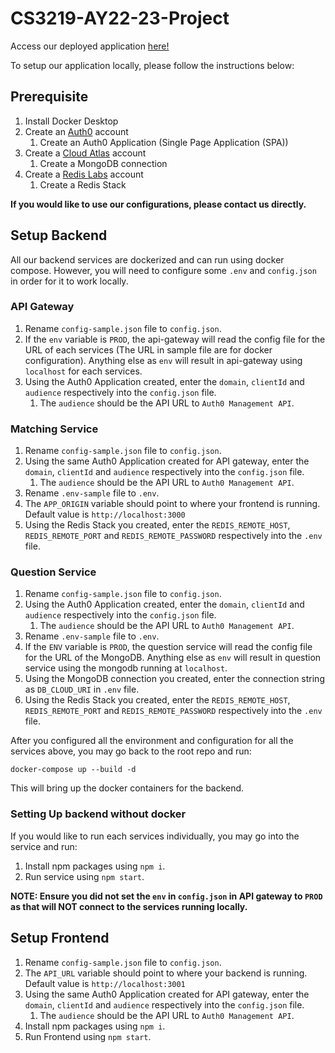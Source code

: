 # CS3219-AY22-23-Project

Access our deployed application [here!](https://d3end8d6ihgpl0.cloudfront.net/)

To setup our application locally, please follow the instructions below:

## Prerequisite
1. Install Docker Desktop
1. Create an [Auth0](https://auth0.com/signup) account
    1. Create an Auth0 Application (Single Page Application (SPA))
1. Create a [Cloud Atlas](https://account.mongodb.com/account/login/) account 
    1. Create a MongoDB connection
1. Create a [Redis Labs](https://app.redislabs.com/#/login) account
    1. Create a Redis Stack

**If you would like to use our configurations, please contact us directly.**

## Setup Backend
All our backend services are dockerized and can run using docker compose. However, you will need to configure some `.env` and `config.json` in order for it to work locally.
### API Gateway
1. Rename `config-sample.json` file to `config.json`.
1. If the `env` variable is `PROD`, the api-gateway will read the config file for the URL of each services (The URL in sample file are for docker configuration). Anything else as `env` will result in api-gateway using `localhost` for each services.
1. Using the Auth0 Application created, enter the `domain`, `clientId` and `audience` respectively into the `config.json` file.
    1. The `audience` should be the API URL to `Auth0 Management API`.

### Matching Service
1. Rename `config-sample.json` file to `config.json`.
1. Using the same Auth0 Application created for API gateway, enter the `domain`, `clientId` and `audience` respectively into the `config.json` file.
    1. The `audience` should be the API URL to `Auth0 Management API`.
1. Rename `.env-sample` file to `.env`.
1. The `APP_ORIGIN` variable should point to where your frontend is running. Default value is `http://localhost:3000`
1. Using the Redis Stack you created, enter the `REDIS_REMOTE_HOST`, `REDIS_REMOTE_PORT` and `REDIS_REMOTE_PASSWORD` respectively into the `.env` file.

### Question Service
1. Rename `config-sample.json` file to `config.json`.
1. Using the Auth0 Application created, enter the `domain`, `clientId` and `audience` respectively into the `config.json` file.
    1. The `audience` should be the API URL to `Auth0 Management API`.
1. Rename `.env-sample` file to `.env`.
1. If the `ENV` variable is `PROD`, the question service will read the config file for the URL of the MongoDB. Anything else as `env` will result in question service using the mongodb running at `localhost`.
1. Using the MongoDB connection you created, enter the connection string as `DB_CLOUD_URI` in `.env` file.
1. Using the Redis Stack you created, enter the `REDIS_REMOTE_HOST`, `REDIS_REMOTE_PORT` and `REDIS_REMOTE_PASSWORD` respectively into the `.env` file.

After you configured all the environment and configuration for all the services above, you may go back to the root repo and run:
```
docker-compose up --build -d
```
This will bring up the docker containers for the backend.

### Setting Up backend without docker
If you would like to run each services individually, you may go into the service and run:
1. Install npm packages using `npm i`.
1. Run service using `npm start`.

**NOTE: Ensure you did not set the `env` in `config.json` in API gateway to `PROD` as that will NOT connect to the services running locally.**

## Setup Frontend
1. Rename `config-sample.json` file to `config.json`.
1. The `API_URL` variable should point to where your backend is running. Default value is `http://localhost:3001`
1. Using the same Auth0 Application created for API gateway, enter the `domain`, `clientId` and `audience` respectively into the `config.json` file.
    1. The `audience` should be the API URL to `Auth0 Management API`.
1. Install npm packages using `npm i`.
1. Run Frontend using `npm start`.
